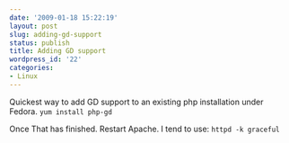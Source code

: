 ```yaml
---
date: '2009-01-18 15:22:19'
layout: post
slug: adding-gd-support
status: publish
title: Adding GD support
wordpress_id: '22'
categories:
- Linux
---
```


Quickest way to add GD support to an existing php installation under Fedora.
`
yum install php-gd
`

Once That has finished. Restart Apache. I tend to use:
`
httpd -k graceful
`
